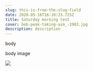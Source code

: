 ```yaml
---
slug: this-is-from-the-slug-field
date: 2020-05-16T16:10:23.725Z
title: Saturday morning test
cover: bob-peak-taking-aim_-1983.jpg
description: description
---
```

body

body image

![](bv2u.gif)